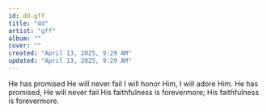 ```yaml
---
id: dd-gff
title: "dd"
artist: "gff"
album: ""
cover: ""
created: "April 13, 2025, 9:29 AM"
updated: "April 13, 2025, 9:29 AM"
---
```


He has promised He will never fail
I will honor Him, I will adore Him.
He has promised, He will never fail
His faithfulness is forevermore;
His faithfulness is forevermore.